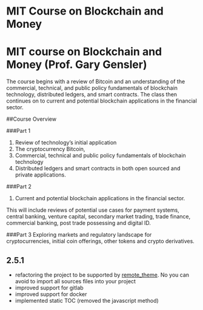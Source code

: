 # MIT Course on Blockchain and Money


# MIT course on **Blockchain and Money** (Prof. Gary Gensler)


The course begins with a review of Bitcoin and an understanding of the commercial, technical, and public policy fundamentals of blockchain technology, distributed ledgers, and smart contracts. The class then continues on to current and potential blockchain applications in the financial sector. 


##Course Overview

###Part 1

1. Review of technology’s initial application
2. The cryptocurrency Bitcoin,
3. Commercial, technical and public policy fundamentals of blockchain technology
4. Distributed ledgers and smart contracts in both open sourced and private applications.

###Part 2

1. Current and potential blockchain applications in the financial sector. 

This will include reviews of potential use cases for payment systems, central banking, venture  capital, secondary market trading, trade finance, commercial banking, post trade possessing and digital ID.

###Part 3
Exploring markets and regulatory landscape for cryptocurrencies, initial coin offerings, other tokens and crypto derivatives.
## 2.5.1

* refactoring the project to be supported by [remote_theme](https://github.com/benbalter/jekyll-remote-theme). No you can avoid to import all sources files into your project
* improved support for gitlab
* improved support for docker
* implemented static TOC (removed the javascript method) 

